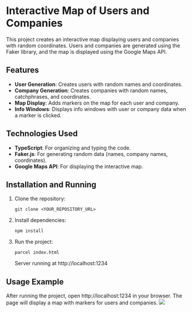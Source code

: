 
# Interactive Map of Users and Companies

This project creates an interactive map displaying users and companies with random coordinates. Users and companies are generated using the Faker library, and the map is displayed using the Google Maps API.

## Features

- **User Generation**: Creates users with random names and coordinates.
- **Company Generation**: Creates companies with random names, catchphrases, and coordinates.
- **Map Display**: Adds markers on the map for each user and company.
- **Info Windows**: Displays info windows with user or company data when a marker is clicked.

## Technologies Used

- **TypeScript**: For organizing and typing the code.
- **Faker.js**: For generating random data (names, company names, coordinates).
- **Google Maps API**: For displaying the interactive map.

## Installation and Running

1. Clone the repository:
   ```
   git clone <YOUR_REPOSITORY_URL>
   ```
2. Install dependencies:
   ```
   npm install
   ```
3. Run the project:
   ```
   parcel index.html
   ```
   Server running at http://localhost:1234

## Usage Example

After running the project, open http://localhost:1234 in your browser. The page will display a map with markers for users and companies.
 ![]((https://github.com/Bilostenko/map/blob/master/localhost_1234_%20(2).png))
